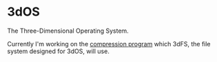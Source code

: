 # 3dOS
The Three-Dimensional Operating System.

Currently I'm working on the [compression program](https://gitea.hdg57.eu.org/HackerDaGreat57/3dOS/src/branch/hz) which 3dFS, the file system designed for 3dOS, will use.